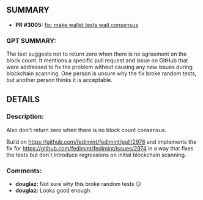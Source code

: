 ## SUMMARY
- **PR #3005:** [fix: make wallet tests wait consensus](https://github.com/fedimint/fedimint/pull/3005)

### GPT SUMMARY:
The text suggests not to return zero when there is no agreement on the block count. It mentions a specific pull request and issue on GitHub that were addressed to fix the problem without causing any new issues during blockchain scanning. One person is unsure why the fix broke random tests, but another person thinks it is acceptable.

## DETAILS
### Description:
Also don't return zero when there is no block count consensus.

Build on https://github.com/fedimint/fedimint/pull/2976 and implements the fix for https://github.com/fedimint/fedimint/issues/2974 in a way that fixes the tests but don't introduce regressions on initial blockchain scanning.

### Comments:
- **douglaz:** Not sure why this broke random tests :confused: 
- **douglaz:** Looks good enough

